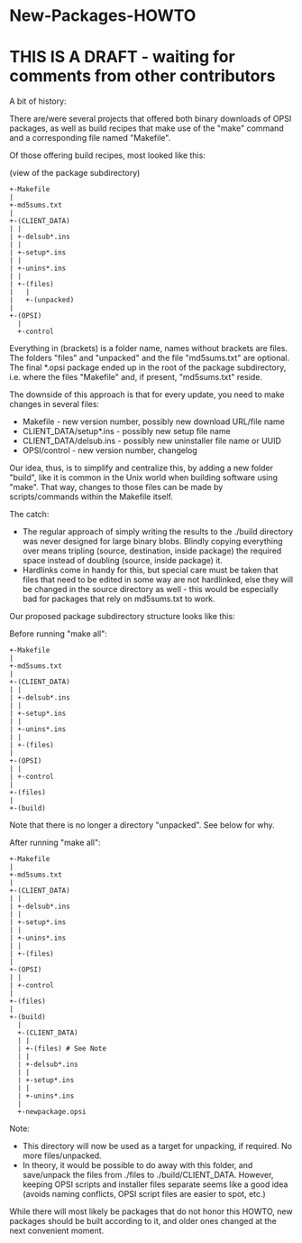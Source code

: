 # New-Packages-HOWTO

# THIS IS A DRAFT - waiting for comments from other contributors

A bit of history:

There are/were several projects that offered both binary downloads of OPSI packages, as well as build recipes that make use of the "make" command and a corresponding file named "Makefile".

Of those offering build recipes, most looked like this:

(view of the package subdirectory)

    +-Makefile
    |
    +-md5sums.txt
    |
    +-(CLIENT_DATA)
    | |
    | +-delsub*.ins
    | |
    | +-setup*.ins
    | |
    | +-unins*.ins
    | |
    | +-(files)
    |   |
    |   +-(unpacked)
    |
    +-(OPSI)
      |
      +-control

Everything in (brackets) is a folder name, names without brackets are files.
The folders "files" and "unpacked" and the file "md5sums.txt" are optional.
The final *.opsi package ended up in the root of the package subdirectory, i.e. where the files "Makefile" and, if present, "md5sums.txt" reside.

The downside of this approach is that for every update, you need to make changes in several files:
* Makefile - new version number, possibly new download URL/file name
* CLIENT_DATA/setup*.ins - possibly new setup file name
* CLIENT_DATA/delsub.ins - possibly new uninstaller file name or UUID
* OPSI/control - new version number, changelog

Our idea, thus, is to simplify and centralize this, by adding a new folder "build", like it is common in the Unix world when building software using "make". That way, changes to those files can be made by scripts/commands within the Makefile itself.

The catch:
* The regular approach of simply writing the results to the ./build directory was never designed for large binary blobs. Blindly copying everything over means tripling (source, destination, inside package) the required space instead of doubling (source, inside package) it.
* Hardlinks come in handy for this, but special care must be taken that files that need to be edited in some way are not hardlinked, else they will be changed in the source directory as well - this would be especially bad for packages that rely on md5sums.txt to work.

Our proposed package subdirectory structure looks like this:

Before running "make all":

    +-Makefile
    |
    +-md5sums.txt
    |
    +-(CLIENT_DATA)
    | |
    | +-delsub*.ins
    | |
    | +-setup*.ins
    | |
    | +-unins*.ins
    | |
    | +-(files)
    |
    +-(OPSI)
    | |
    | +-control
    |
    +-(files)
    |
    +-(build)

Note that there is no longer a directory "unpacked". See below for why.


After running "make all":

    +-Makefile
    |
    +-md5sums.txt
    |
    +-(CLIENT_DATA)
    | |
    | +-delsub*.ins
    | |
    | +-setup*.ins
    | |
    | +-unins*.ins
    | |
    | +-(files)
    |
    +-(OPSI)
    | |
    | +-control
    |
    +-(files)
    |
    +-(build)
      |
      +-(CLIENT_DATA)
      | |
      | +-(files) # See Note
      | |
      | +-delsub*.ins
      | |
      | +-setup*.ins
      | |
      | +-unins*.ins
      |
      +-newpackage.opsi

Note: 
* This directory will now be used as a target for unpacking, if required. No more files/unpacked.
* In theory, it would be possible to do away with this folder, and save/unpack the files from ./files to ./build/CLIENT_DATA. However, keeping OPSI scripts and installer files separate seems like a good idea (avoids naming conflicts, OPSI script files are easier to spot, etc.)

While there will most likely be packages that do not honor this HOWTO, new packages should be built according to it, and older ones changed at the next convenient moment.

